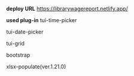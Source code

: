**deploy URL**
https://librarywagereport.netlify.app/

**used plug-in**
tui-time-picker

tui-date-picker

tui-grid

bootstrap

xlsx-populate(ver.1.21.0)